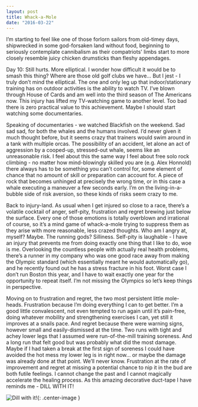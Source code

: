 ```yaml
---
layout: post
title: Whack-a-Mole
date: "2016-03-22"
---
```


I’m starting to feel like one of those forlorn sailors from old-timey days, shipwrecked in some god-forsaken land without food, beginning to seriously contemplate cannibalism as their compatriots' limbs start to more closely resemble juicy chicken drumsticks than fleshy appendages. 

Day 10: Still hurts. More elliptical. I wonder how difficult it would be to smash this thing? Where are those old golf clubs we have… But I jest - I truly don’t mind the elliptical. The one and only leg up that indoor/stationary training has on outdoor activities is the ability to watch TV. I’ve blown through House of Cards and am well into the third season of The Americans now. This injury has lifted my TV-watching game to another level. Too bad there is zero practical value to this achievement. Maybe I should start watching some documentaries.

Speaking of documentaries - we watched Blackfish on the weekend. Sad sad sad, for both the whales and the humans involved. I’d never given it much thought before, but it seems crazy that trainers would swim around in a tank with multiple orcas. The possibility of an accident, let alone an act of aggression by a cooped-up, stressed-out whale, seems like an unreasonable risk. I feel about this the same way I feel about free solo rock climbing - no matter how mind-blowingly skilled you are (e.g. Alex Honnold) there always has to be something you can’t control for, some element of chance that no amount of skill or preparation can account for. A piece of rock that becomes unhinged at precisely the wrong time, or in this case a whale executing a maneuver a few seconds early. I’m on the living-in-a-bubble side of risk aversion, so these kinds of risks seem crazy to me. 

Back to injury-land. As usual when I get injured so close to a race, there’s a volatile cocktail of anger, self-pity, frustration and regret brewing just below the surface. Every one of those emotions is totally overblown and irrational of course, so it’s a mind game of whack-a-mole trying to suppress them as they arise with more reasonable, less crazed thoughts. Who am I angry at, myself? Maybe. The running gods? Silliness. Self-pity is laughable - I have an injury that prevents me from doing exactly one thing that I like to do, woe is me. Overlooking the countless people with actually real health problems, there’s a runner in my company who was one good race away from making the Olympic standard (which essentially meant he would automatically go), and he recently found out he has a stress fracture in his foot. Worst case I don’t run Boston this year, and I have to wait exactly one year for the opportunity to repeat itself. I’m not missing the Olympics so let’s keep things in perspective. 

Moving on to frustration and regret, the two most persistent little mole-heads. Frustration because I’m doing everything I can to get better. I’m a good little convalescent, not even tempted to run again until it’s pain-free, doing whatever mobility and strengthening exercises I can, yet still it improves at a snails pace. And regret because there were warning signs, however small and easily-dismissed at the time. Two runs with tight and achey lower legs that I assumed were run-of-the-mill training soreness. And a long run that felt good but was probably what did the most damage. Maybe if I had taken a break at the first sign of soreness I could have avoided the hot mess my lower leg is in right now… or maybe the damage was already done at that point. We’ll never know. Frustration at the rate of improvement and regret at missing a potential chance to nip it in the bud are both futile feelings. I cannot change the past and I cannot magically accelerate the healing process. As this amazing decorative duct-tape I have reminds me - DILL WITH IT!

![Dill with it!](/img/dill.jpg){: .center-image }